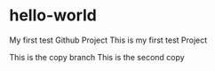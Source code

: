 # hello-world
My first test Github Project
This is my first test Project       

This is the copy branch
This is the second copy

